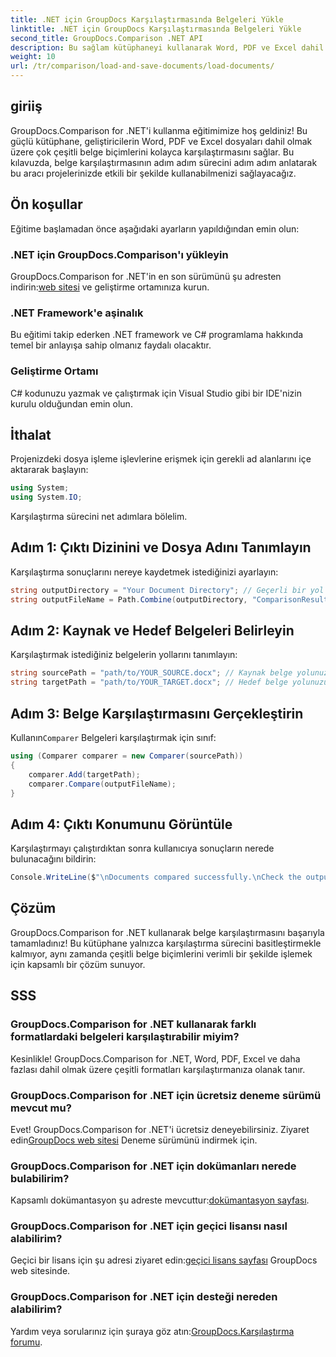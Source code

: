 ```yaml
---
title: .NET için GroupDocs Karşılaştırmasında Belgeleri Yükle
linktitle: .NET için GroupDocs Karşılaştırmasında Belgeleri Yükle
second_title: GroupDocs.Comparison .NET API
description: Bu sağlam kütüphaneyi kullanarak Word, PDF ve Excel dahil olmak üzere çeşitli belge biçimlerini sorunsuz bir şekilde nasıl karşılaştıracağınızı öğrenin. Her seviyedeki geliştirici için mükemmel olan bu adım adım eğitim.
weight: 10
url: /tr/comparison/load-and-save-documents/load-documents/
---
```

## giriiş

GroupDocs.Comparison for .NET'i kullanma eğitimimize hoş geldiniz! Bu güçlü kütüphane, geliştiricilerin Word, PDF ve Excel dosyaları dahil olmak üzere çok çeşitli belge biçimlerini kolayca karşılaştırmasını sağlar. Bu kılavuzda, belge karşılaştırmasının adım adım sürecini adım adım anlatarak bu aracı projelerinizde etkili bir şekilde kullanabilmenizi sağlayacağız.

## Ön koşullar

Eğitime başlamadan önce aşağıdaki ayarların yapıldığından emin olun:

### .NET için GroupDocs.Comparison'ı yükleyin
 GroupDocs.Comparison for .NET'in en son sürümünü şu adresten indirin:[web sitesi](https://releases.groupdocs.com/comparison/net/) ve geliştirme ortamınıza kurun.

### .NET Framework'e aşinalık
Bu eğitimi takip ederken .NET framework ve C# programlama hakkında temel bir anlayışa sahip olmanız faydalı olacaktır.

### Geliştirme Ortamı
C# kodunuzu yazmak ve çalıştırmak için Visual Studio gibi bir IDE'nizin kurulu olduğundan emin olun.

## İthalat

Projenizdeki dosya işleme işlevlerine erişmek için gerekli ad alanlarını içe aktararak başlayın:

```csharp
using System;
using System.IO;
```

Karşılaştırma sürecini net adımlara bölelim.

## Adım 1: Çıktı Dizinini ve Dosya Adını Tanımlayın

Karşılaştırma sonuçlarını nereye kaydetmek istediğinizi ayarlayın:

```csharp
string outputDirectory = "Your Document Directory"; // Geçerli bir yol seçin
string outputFileName = Path.Combine(outputDirectory, "ComparisonResult.docx");
```

## Adım 2: Kaynak ve Hedef Belgeleri Belirleyin

Karşılaştırmak istediğiniz belgelerin yollarını tanımlayın:

```csharp
string sourcePath = "path/to/YOUR_SOURCE.docx"; // Kaynak belge yolunuzu değiştirin
string targetPath = "path/to/YOUR_TARGET.docx"; // Hedef belge yolunuzu değiştirin
```

## Adım 3: Belge Karşılaştırmasını Gerçekleştirin

 Kullanın`Comparer` Belgeleri karşılaştırmak için sınıf:

```csharp
using (Comparer comparer = new Comparer(sourcePath))
{
    comparer.Add(targetPath);
    comparer.Compare(outputFileName);
}
```

## Adım 4: Çıktı Konumunu Görüntüle

Karşılaştırmayı çalıştırdıktan sonra kullanıcıya sonuçların nerede bulunacağını bildirin:

```csharp
Console.WriteLine($"\nDocuments compared successfully.\nCheck the output in: {outputDirectory}");
```

## Çözüm

GroupDocs.Comparison for .NET kullanarak belge karşılaştırmasını başarıyla tamamladınız! Bu kütüphane yalnızca karşılaştırma sürecini basitleştirmekle kalmıyor, aynı zamanda çeşitli belge biçimlerini verimli bir şekilde işlemek için kapsamlı bir çözüm sunuyor.

## SSS

### GroupDocs.Comparison for .NET kullanarak farklı formatlardaki belgeleri karşılaştırabilir miyim?
Kesinlikle! GroupDocs.Comparison for .NET, Word, PDF, Excel ve daha fazlası dahil olmak üzere çeşitli formatları karşılaştırmanıza olanak tanır.

### GroupDocs.Comparison for .NET için ücretsiz deneme sürümü mevcut mu?
 Evet! GroupDocs.Comparison for .NET'i ücretsiz deneyebilirsiniz. Ziyaret edin[GroupDocs web sitesi](https://releases.groupdocs.com/) Deneme sürümünü indirmek için.

### GroupDocs.Comparison for .NET için dokümanları nerede bulabilirim?
 Kapsamlı dokümantasyon şu adreste mevcuttur:[dokümantasyon sayfası](https://reference.groupdocs.com/comparison/net/).

### GroupDocs.Comparison for .NET için geçici lisansı nasıl alabilirim?
 Geçici bir lisans için şu adresi ziyaret edin:[geçici lisans sayfası](https://purchase.groupdocs.com/temporary-license/) GroupDocs web sitesinde.

### GroupDocs.Comparison for .NET için desteği nereden alabilirim?
 Yardım veya sorularınız için şuraya göz atın:[GroupDocs.Karşılaştırma forumu](https://forum.groupdocs.com/c/comparison/12).
